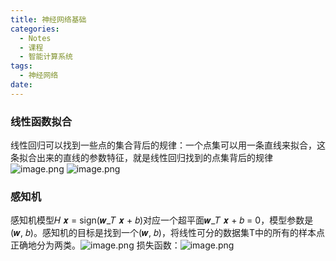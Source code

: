 ```yaml
---
title: 神经网络基础
categories:
  - Notes
  - 课程
  - 智能计算系统
tags:
  - 神经网络
date:
---
```

### 线性函数拟合
线性回归可以找到一些点的集合背后的规律：一个点集可以用一条直线来拟合，这条拟合出来的直线的参数特征，就是线性回归找到的点集背后的规律
![image.png](https://cdn.jsdelivr.net/gh/zhengyangWang1/image@main/img/20230928082548.png)
![image.png](https://cdn.jsdelivr.net/gh/zhengyangWang1/image@main/img/20230928082934.png)

### 感知机
感知机模型𝐻 𝒙 = sign(𝒘_𝑇 𝒙 + 𝑏)对应一个超平面𝒘_𝑇 𝒙 + 𝑏 = 0，模型参数是(𝒘, 𝑏)。感知机的目标是找到一个(𝒘, 𝑏)，将线性可分的数据集T中的所有的样本点正确地分为两类。![image.png](https://cdn.jsdelivr.net/gh/zhengyangWang1/image@main/img/20230928084435.png)
损失函数：![image.png](https://cdn.jsdelivr.net/gh/zhengyangWang1/image@main/img/20230928084551.png)
